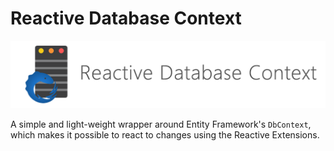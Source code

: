 # Reactive Database Context

![Reactive Database Context Logo](https://github.com/lecode-official/reactive-database-context/blob/master/Documentation/Images/Banner.png "Reactive Database Context Logo")

A simple and light-weight wrapper around Entity Framework's `DbContext`, which makes it possible to react to changes using the Reactive Extensions.
